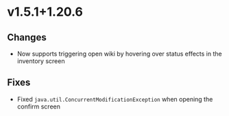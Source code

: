 # v1.5.1+1.20.6

## Changes

- Now supports triggering open wiki by hovering over status effects in the inventory screen

## Fixes

- Fixed `java.util.ConcurrentModificationException` when opening the confirm screen
